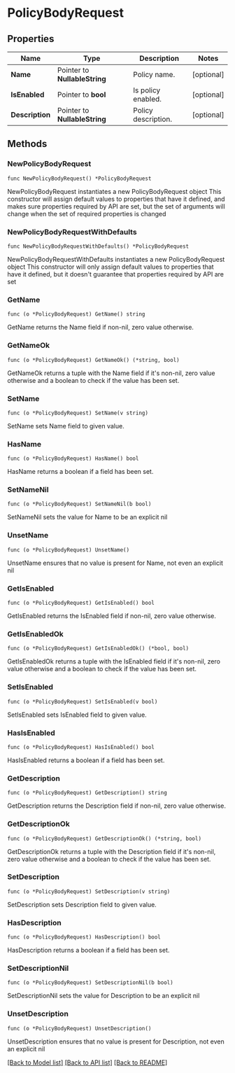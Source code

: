 # PolicyBodyRequest

## Properties

Name | Type | Description | Notes
------------ | ------------- | ------------- | -------------
**Name** | Pointer to **NullableString** | Policy name. | [optional] 
**IsEnabled** | Pointer to **bool** | Is policy enabled. | [optional] 
**Description** | Pointer to **NullableString** | Policy description. | [optional] 

## Methods

### NewPolicyBodyRequest

`func NewPolicyBodyRequest() *PolicyBodyRequest`

NewPolicyBodyRequest instantiates a new PolicyBodyRequest object
This constructor will assign default values to properties that have it defined,
and makes sure properties required by API are set, but the set of arguments
will change when the set of required properties is changed

### NewPolicyBodyRequestWithDefaults

`func NewPolicyBodyRequestWithDefaults() *PolicyBodyRequest`

NewPolicyBodyRequestWithDefaults instantiates a new PolicyBodyRequest object
This constructor will only assign default values to properties that have it defined,
but it doesn't guarantee that properties required by API are set

### GetName

`func (o *PolicyBodyRequest) GetName() string`

GetName returns the Name field if non-nil, zero value otherwise.

### GetNameOk

`func (o *PolicyBodyRequest) GetNameOk() (*string, bool)`

GetNameOk returns a tuple with the Name field if it's non-nil, zero value otherwise
and a boolean to check if the value has been set.

### SetName

`func (o *PolicyBodyRequest) SetName(v string)`

SetName sets Name field to given value.

### HasName

`func (o *PolicyBodyRequest) HasName() bool`

HasName returns a boolean if a field has been set.

### SetNameNil

`func (o *PolicyBodyRequest) SetNameNil(b bool)`

 SetNameNil sets the value for Name to be an explicit nil

### UnsetName
`func (o *PolicyBodyRequest) UnsetName()`

UnsetName ensures that no value is present for Name, not even an explicit nil
### GetIsEnabled

`func (o *PolicyBodyRequest) GetIsEnabled() bool`

GetIsEnabled returns the IsEnabled field if non-nil, zero value otherwise.

### GetIsEnabledOk

`func (o *PolicyBodyRequest) GetIsEnabledOk() (*bool, bool)`

GetIsEnabledOk returns a tuple with the IsEnabled field if it's non-nil, zero value otherwise
and a boolean to check if the value has been set.

### SetIsEnabled

`func (o *PolicyBodyRequest) SetIsEnabled(v bool)`

SetIsEnabled sets IsEnabled field to given value.

### HasIsEnabled

`func (o *PolicyBodyRequest) HasIsEnabled() bool`

HasIsEnabled returns a boolean if a field has been set.

### GetDescription

`func (o *PolicyBodyRequest) GetDescription() string`

GetDescription returns the Description field if non-nil, zero value otherwise.

### GetDescriptionOk

`func (o *PolicyBodyRequest) GetDescriptionOk() (*string, bool)`

GetDescriptionOk returns a tuple with the Description field if it's non-nil, zero value otherwise
and a boolean to check if the value has been set.

### SetDescription

`func (o *PolicyBodyRequest) SetDescription(v string)`

SetDescription sets Description field to given value.

### HasDescription

`func (o *PolicyBodyRequest) HasDescription() bool`

HasDescription returns a boolean if a field has been set.

### SetDescriptionNil

`func (o *PolicyBodyRequest) SetDescriptionNil(b bool)`

 SetDescriptionNil sets the value for Description to be an explicit nil

### UnsetDescription
`func (o *PolicyBodyRequest) UnsetDescription()`

UnsetDescription ensures that no value is present for Description, not even an explicit nil

[[Back to Model list]](../README.md#documentation-for-models) [[Back to API list]](../README.md#documentation-for-api-endpoints) [[Back to README]](../README.md)


